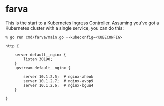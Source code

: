 # farva

This is the start to a Kubernetes Ingress Controller.
Assuming you've got a Kubernetes cluster with a single service, you can do this:

```
% go run cmd/farva/main.go --kubeconfig=<KUBECONFIG>

http {

    server default__nginx {
        listen 30190;
    }
    upstream default__nginx {

        server 10.1.2.5;  # nginx-aheok
        server 10.1.2.7;  # nginx-avop9
        server 10.1.2.6;  # nginx-bguu4
    }

}
```

